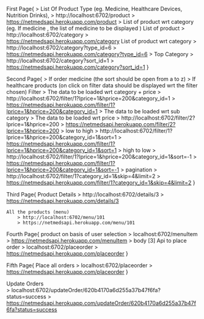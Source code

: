 First Page{
    > List Of Product Type (eg. Medicine, Healthcare Devices, Nutrition Drinks),
        > http://localhost:6702/product
        > https://netmedsapi.herokuapp.com/product
    > List of product  wrt category  (eg. If medicine , the list of medicine to be displayed )
        List of product 
            > http://localhost:6702/category
            > https://netmedsapi.herokuapp.com/category
        List of product wrt category
            > http://localhost:6702/category?type_id=6
            > https://netmedsapi.herokuapp.com/category?type_id=6
    > Top Category
        > http://localhost:6702/category?sort_id=1
        > https://netmedsapi.herokuapp.com/category?sort_id=1
}

Second Page{
    > If order medicine (the sort should be open from a to z)
    > If healthcare products (on click on filter data should be displayed wrt the filter chosen)
        Filter
            > The data to be loaded wrt category + price
                > http://localhost:6702/filter/1?lprice=1&hprice=200&category_id=1
                > https://netmedsapi.herokuapp.com/filter/1?lprice=1&hprice=200&category_id=1
            > The data to be loaded wrt sub category
            > The data to be loaded wrt price 
                > http://localhost:6702/filter/2?lprice=1&hprice=200
                > https://netmedsapi.herokuapp.com/filter/2?lprice=1&hprice=200
                    > low to high 
                        > http://localhost:6702/filter/1?lprice=1&hprice=200&category_id=1&sort=1
                        > https://netmedsapi.herokuapp.com/filter/1?lprice=1&hprice=200&category_id=1&sort=1
                    > high to low 
                        > http://localhost:6702/filter/1?lprice=1&hprice=200&category_id=1&sort=-1
                        > https://netmedsapi.herokuapp.com/filter/1?lprice=1&hprice=200&category_id=1&sort=-1
            > pagination
                > http://localhost:6702/filter/1?category_id=1&skip=4&limit=2
                > https://netmedsapi.herokuapp.com/filter/1?category_id=1&skip=4&limit=2
}

Third Page{
    Product Details
        > http://localhost:6702/details/3
        > https://netmedsapi.herokuapp.com/details/3

    All the products (menu)   
        > http://localhost:6702/menu/101   
        > https://netmedsapi.herokuapp.com/menu/101

Fourth Page{
    product on basis of user selection
        > localhost:6702/menuItem
        > https://netmedsapi.herokuapp.com/menuItem
        > body [3]
    Api to place order
        > localhost:6702/placeorder
        > https://netmedsapi.herokuapp.com/placeorder
}

Fifth Page{
    Place all orders
        > localhost:6702/placeorder
        > https://netmedsapi.herokuapp.com/placeorder
}

Update Orders   
    > localhost:6702/updateOrder/620b4170a6d255a37b47f6fa?status=success
    > https://netmedsapi.herokuapp.com/updateOrder/620b4170a6d255a37b47f6fa?status=success